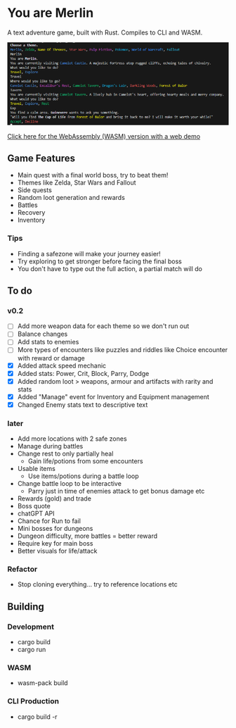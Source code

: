 # You are Merlin

A text adventure game, built with Rust. Compiles to CLI and WASM.

![CLI Screenshot](screenshots/CLI-screenshot.png)

[Click here for the WebAssembly (WASM) version with a web demo](https://github.com/hseager/you-are-merlin-www)

## Game Features

- Main quest with a final world boss, try to beat them!
- Themes like Zelda, Star Wars and Fallout
- Side quests
- Random loot generation and rewards
- Battles
- Recovery
- Inventory

### Tips

- Finding a safezone will make your journey easier!
- Try exploring to get stronger before facing the final boss
- You don't have to type out the full action, a partial match will do

## To do

### v0.2
- [ ] Add more weapon data for each theme so we don't run out
- [ ] Balance changes
- [ ] Add stats to enemies
- [ ] More types of encounters like puzzles and riddles like Choice encounter with reward or damage
- [x] Added attack speed mechanic
- [x] Added stats: Power, Crit, Block, Parry, Dodge
- [x] Added random loot > weapons, armour and artifacts with rarity and stats
- [x] Added "Manage" event for Inventory and Equipment management
- [x] Changed Enemy stats text to descriptive text

### later
- Add more locations with 2 safe zones
- Manage during battles
- Change rest to only partially heal
    - Gain life/potions from some encounters
- Usable items
    - Use items/potions during a battle loop
- Change battle loop to be interactive
    - Parry just in time of enemies attack to get bonus damage etc
- Rewards (gold) and trade
- Boss quote
- chatGPT API
- Chance for Run to fail
- Mini bosses for dungeons
- Dungeon difficulty, more battles = better reward
- Require key for main boss
- Better visuals for life/attack

### Refactor

- Stop cloning everything... try to reference locations etc

## Building

### Development

- cargo build
- cargo run

### WASM

- wasm-pack build

### CLI Production

- cargo build -r


